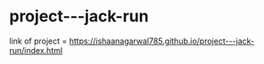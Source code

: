 # project---jack-run
link of project = https://ishaanagarwal785.github.io/project---jack-run/index.html
